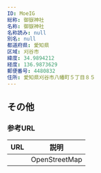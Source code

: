 ```yaml
---
ID: MoeIG
総称: 御嶽神社
名称: 御嶽神社
名称読み: null
別名: null
都道府県: 愛知県
区域: 刈谷市
緯度: 34.9894212
経度: 136.9873629
郵便番号: 4480832
住所: 愛知県刈谷市八幡町５丁目８５
---
```


## その他

### 参考URL

| URL | 説明          |
| --- | ------------- |
|     | OpenStreetMap |
